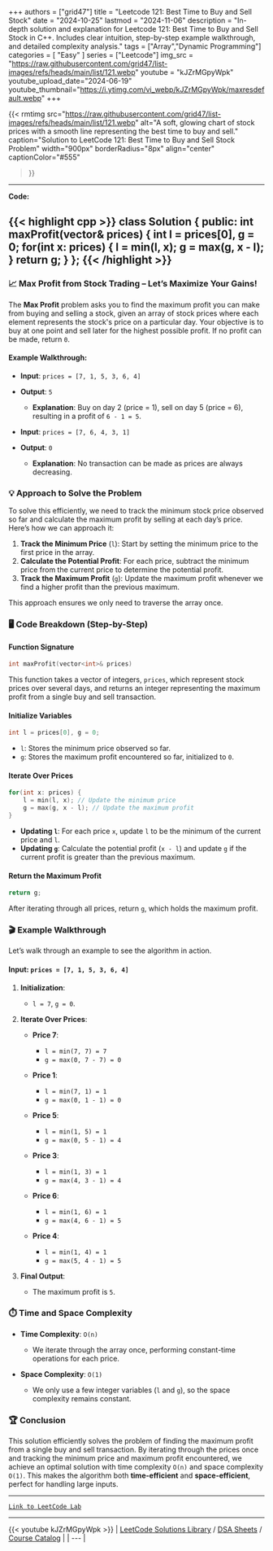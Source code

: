 
+++
authors = ["grid47"]
title = "Leetcode 121: Best Time to Buy and Sell Stock"
date = "2024-10-25"
lastmod = "2024-11-06"
description = "In-depth solution and explanation for Leetcode 121: Best Time to Buy and Sell Stock in C++. Includes clear intuition, step-by-step example walkthrough, and detailed complexity analysis."
tags = ["Array","Dynamic Programming"]
categories = [
    "Easy"
]
series = ["Leetcode"]
img_src = "https://raw.githubusercontent.com/grid47/list-images/refs/heads/main/list/121.webp"
youtube = "kJZrMGpyWpk"
youtube_upload_date="2024-06-19"
youtube_thumbnail="https://i.ytimg.com/vi_webp/kJZrMGpyWpk/maxresdefault.webp"
+++


{{< rmtimg 
    src="https://raw.githubusercontent.com/grid47/list-images/refs/heads/main/list/121.webp" 
    alt="A soft, glowing chart of stock prices with a smooth line representing the best time to buy and sell."
    caption="Solution to LeetCode 121: Best Time to Buy and Sell Stock Problem"
    width="900px"
    borderRadius="8px"
    align="center" 
    captionColor="#555"
>}}
---
**Code:**

{{< highlight cpp >}}
class Solution {
public:
    int maxProfit(vector<int>& prices) {
        int l = prices[0], g = 0;
        for(int x: prices) {
            l = min(l, x);
            g = max(g, x - l);
        }
        return g;
    }
};
{{< /highlight >}}
---

### 📈 **Max Profit from Stock Trading** – Let’s Maximize Your Gains!

The **Max Profit** problem asks you to find the maximum profit you can make from buying and selling a stock, given an array of stock prices where each element represents the stock's price on a particular day. Your objective is to buy at one point and sell later for the highest possible profit. If no profit can be made, return `0`.

#### **Example Walkthrough**:

- **Input**: `prices = [7, 1, 5, 3, 6, 4]`
- **Output**: `5`
  - **Explanation**: Buy on day 2 (price = 1), sell on day 5 (price = 6), resulting in a profit of `6 - 1 = 5`.

- **Input**: `prices = [7, 6, 4, 3, 1]`
- **Output**: `0`
  - **Explanation**: No transaction can be made as prices are always decreasing.

### 💡 **Approach to Solve the Problem**

To solve this efficiently, we need to track the minimum stock price observed so far and calculate the maximum profit by selling at each day’s price. Here’s how we can approach it:

1. **Track the Minimum Price** (`l`): Start by setting the minimum price to the first price in the array.
2. **Calculate the Potential Profit**: For each price, subtract the minimum price from the current price to determine the potential profit.
3. **Track the Maximum Profit** (`g`): Update the maximum profit whenever we find a higher profit than the previous maximum.

This approach ensures we only need to traverse the array once.

### 🖥️ **Code Breakdown (Step-by-Step)**

#### **Function Signature**
```cpp
int maxProfit(vector<int>& prices)
```
This function takes a vector of integers, `prices`, which represent stock prices over several days, and returns an integer representing the maximum profit from a single buy and sell transaction.

#### **Initialize Variables**
```cpp
int l = prices[0], g = 0;
```
- `l`: Stores the minimum price observed so far.
- `g`: Stores the maximum profit encountered so far, initialized to `0`.

#### **Iterate Over Prices**
```cpp
for(int x: prices) {
    l = min(l, x); // Update the minimum price
    g = max(g, x - l); // Update the maximum profit
}
```
- **Updating `l`**: For each price `x`, update `l` to be the minimum of the current price and `l`.
- **Updating `g`**: Calculate the potential profit (`x - l`) and update `g` if the current profit is greater than the previous maximum.

#### **Return the Maximum Profit**
```cpp
return g;
```
After iterating through all prices, return `g`, which holds the maximum profit.

### 🎬 **Example Walkthrough**

Let’s walk through an example to see the algorithm in action.

#### **Input**: `prices = [7, 1, 5, 3, 6, 4]`

1. **Initialization**:
   - `l = 7`, `g = 0`.

2. **Iterate Over Prices**:

   - **Price 7**: 
     - `l = min(7, 7) = 7`
     - `g = max(0, 7 - 7) = 0`

   - **Price 1**: 
     - `l = min(7, 1) = 1`
     - `g = max(0, 1 - 1) = 0`

   - **Price 5**: 
     - `l = min(1, 5) = 1`
     - `g = max(0, 5 - 1) = 4`

   - **Price 3**: 
     - `l = min(1, 3) = 1`
     - `g = max(4, 3 - 1) = 4`

   - **Price 6**: 
     - `l = min(1, 6) = 1`
     - `g = max(4, 6 - 1) = 5`

   - **Price 4**: 
     - `l = min(1, 4) = 1`
     - `g = max(5, 4 - 1) = 5`

3. **Final Output**: 
   - The maximum profit is `5`.

### ⏱️ **Time and Space Complexity**

- **Time Complexity**: `O(n)`
  - We iterate through the array once, performing constant-time operations for each price.

- **Space Complexity**: `O(1)`
  - We only use a few integer variables (`l` and `g`), so the space complexity remains constant.

### 🏆 **Conclusion**

This solution efficiently solves the problem of finding the maximum profit from a single buy and sell transaction. By iterating through the prices once and tracking the minimum price and maximum profit encountered, we achieve an optimal solution with time complexity `O(n)` and space complexity `O(1)`. This makes the algorithm both **time-efficient** and **space-efficient**, perfect for handling large inputs.

---

[`Link to LeetCode Lab`](https://leetcode.com/problems/best-time-to-buy-and-sell-stock/description/)

---
{{< youtube kJZrMGpyWpk >}}
| [LeetCode Solutions Library](https://grid47.xyz/leetcode/) / [DSA Sheets](https://grid47.xyz/sheets/) / [Course Catalog](https://grid47.xyz/courses/) |
| --- |
